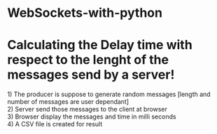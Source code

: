 # WebSockets-with-python
<h1>Calculating the Delay time with respect to the lenght of the messages send by a server!</h1>
1) The producer is suppose to generate random messages [length and number of messages are user dependant]<br>
2) Server send those messages to the client at browser<br>
3) Browser display the messages and time in milli seconds<br>
4) A CSV file is created for result
